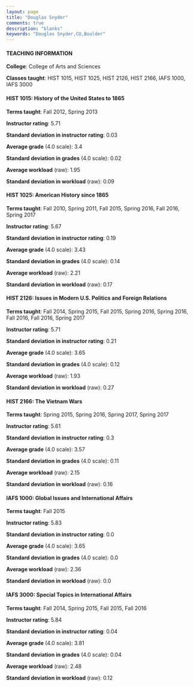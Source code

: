 ```yaml
---
layout: page
title: "Douglas Snyder" 
comments: true
description: "blanks"
keywords: "Douglas Snyder,CU,Boulder"
---
```

<head>
<script src="https://ajax.googleapis.com/ajax/libs/jquery/2.1.3/jquery.min.js"></script>
<script src="https://dl.dropboxusercontent.com/s/pc42nxpaw1ea4o9/highcharts.js?dl=0"></script>
<!-- <script src="../assets/js/highcharts.js"></script> -->
<style type="text/css">@font-face {
	font-family: "Bebas Neue";
	src: url(https://www.filehosting.org/file/details/544349/BebasNeue Regular.otf) format("opentype");
	}
	h1.Bebas { 
		font-family: "Bebas Neue", Verdana, Tahoma;
	}
</style>
</head>
	   
#### TEACHING INFORMATION

**College**: College of Arts and Sciences

**Classes taught**: HIST 1015, HIST 1025, HIST 2126, HIST 2166, IAFS 1000, IAFS 3000

#### HIST 1015: History of the United States to 1865

**Terms taught**: Fall 2012, Spring 2013

**Instructor rating**: 5.71

**Standard deviation in instructor rating**: 0.03

**Average grade** (4.0 scale): 3.4

**Standard deviation in grades** (4.0 scale): 0.02

**Average workload** (raw): 1.95

**Standard deviation in workload** (raw): 0.09

#### HIST 1025: American History since 1865

**Terms taught**: Fall 2010, Spring 2011, Fall 2015, Spring 2016, Fall 2016, Spring 2017

**Instructor rating**: 5.67

**Standard deviation in instructor rating**: 0.19

**Average grade** (4.0 scale): 3.43

**Standard deviation in grades** (4.0 scale): 0.14

**Average workload** (raw): 2.21

**Standard deviation in workload** (raw): 0.17

#### HIST 2126: Issues in Modern U.S. Politics and Foreign Relations

**Terms taught**: Fall 2014, Spring 2015, Fall 2015, Spring 2016, Spring 2016, Fall 2016, Fall 2016, Spring 2017

**Instructor rating**: 5.71

**Standard deviation in instructor rating**: 0.21

**Average grade** (4.0 scale): 3.65

**Standard deviation in grades** (4.0 scale): 0.12

**Average workload** (raw): 1.93

**Standard deviation in workload** (raw): 0.27

#### HIST 2166: The Vietnam Wars

**Terms taught**: Spring 2015, Spring 2016, Spring 2017, Spring 2017

**Instructor rating**: 5.61

**Standard deviation in instructor rating**: 0.3

**Average grade** (4.0 scale): 3.57

**Standard deviation in grades** (4.0 scale): 0.11

**Average workload** (raw): 2.15

**Standard deviation in workload** (raw): 0.16

#### IAFS 1000: Global Issues and International Affairs

**Terms taught**: Fall 2015

**Instructor rating**: 5.83

**Standard deviation in instructor rating**: 0.0

**Average grade** (4.0 scale): 3.65

**Standard deviation in grades** (4.0 scale): 0.0

**Average workload** (raw): 2.36

**Standard deviation in workload** (raw): 0.0

#### IAFS 3000: Special Topics in International Affairs

**Terms taught**: Fall 2014, Spring 2015, Fall 2015, Fall 2016

**Instructor rating**: 5.84

**Standard deviation in instructor rating**: 0.04

**Average grade** (4.0 scale): 3.81

**Standard deviation in grades** (4.0 scale): 0.04

**Average workload** (raw): 2.48

**Standard deviation in workload** (raw): 0.12

